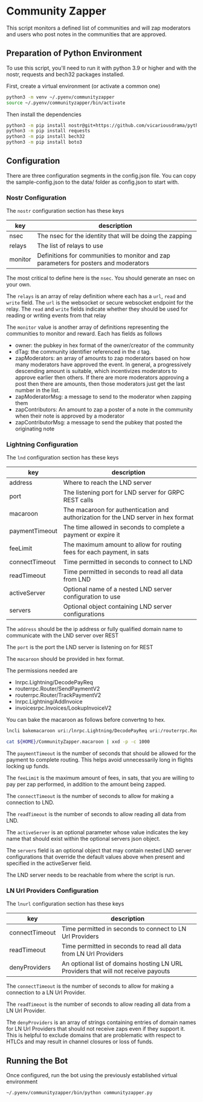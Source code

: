 # Community Zapper

This script monitors a defined list of communities and will zap moderators and users who post notes in the communities that are approved.

## Preparation of Python Environment

To use this script, you'll need to run it with python 3.9 or higher and with the nostr, requests and bech32 packages installed.

First, create a virtual environment (or activate a common one)

```sh
python3 -m venv ~/.pyenv/communityzapper
source ~/.pyenv/communityzapper/bin/activate
```

Then install the dependencies
```sh
python3 -m pip install nostr@git+https://github.com/vicariousdrama/python-nostr.git
python3 -m pip install requests
python3 -m pip install bech32
python3 -m pip install boto3
```

## Configuration

There are three configuration segments in the config.json file.  You can copy the sample-config.json to the data/ folder as config.json to start with.

### Nostr Configuration

The `nostr` configuration section has these keys

| key | description |
| --- | --- |
| nsec | The nsec for the identity that will be doing the zapping |
| relays | The list of relays to use |
| monitor | Definitions for communities to monitor and zap parameters for posters and moderators |

The most critical to define here is the `nsec`.  You should generate an nsec on your own.

The `relays` is an array of relay definition where each has a `url`, `read` and `write` field.  The `url` is the websocket or secure websocket endpoint for the relay. The `read` and `write` fields indicate whether they should be used for reading or writing events from that relay

The `monitor` value is another array of definitions representing the communities to monitor and reward.  Each has fields as follows

- owner: the pubkey in hex format of the owner/creator of the community
- dTag: the community identifier referenced in the `d` tag.
- zapModerators: an array of amounts to zap moderators based on how many moderators have approved the event. In general, a progressively descending amount is suitable, which incentivizes moderators to approve earlier then others. If there are more moderators approving a post then there are amounts, then those moderators just get the last number in the list.
- zapModeratorMsg: a message to send to the moderator when zapping them
- zapContributors: An amount to zap a poster of a note in the community when their note is approved by a moderator
- zapContributorMsg: a message to send the pubkey that posted the originating note

### Lightning Configuration

The `lnd` configuration section has these keys

| key | description |
| --- | --- |
| address | Where to reach the LND server |
| port | The listening port for LND server for GRPC REST calls |
| macaroon | The macaroon for authentication and authorization for the LND server in hex format |
| paymentTimeout | The time allowed in seconds to complete a payment or expire it |
| feeLimit | The maximum amount to allow for routing fees for each payment, in sats |
| connectTimeout | Time permitted in seconds to connect to LND |
| readTimeout | Time permitted in seconds to read all data from LND |
| activeServer | Optional name of a nested LND server configuration to use |
| servers | Optional object containing LND server configurations |

The `address` should be the ip address or fully qualified domain name to communicate with the LND server over REST

The `port` is the port the LND server is listening on for REST

The `macaroon` should be provided in hex format. 

The permissions needed are

- lnrpc.Lightning/DecodePayReq
- routerrpc.Router/SendPaymentV2
- routerrpc.Router/TrackPaymentV2
- lnrpc.Lightning/AddInvoice
- invoicesrpc.Invoices/LookupInvoiceV2

You can bake the macaroon as follows before convertng to hex.
```sh
lncli bakemacaroon uri:/lnrpc.Lightning/DecodePayReq uri:/routerrpc.Router/SendPaymentV2 uri:/routerrpc.Router/TrackPaymentV2 uri:/lnrpc.Lightning/AddInvoice uri:/invoicesrpc.Invoices/LookupInvoiceV2 --save_to ${HOME}/CommunityZapper.macaroon

cat ${HOME}/CommunityZapper.macaroon | xxd -p -c 1000
```

The `paymentTimeout` is the number of seconds that should be allowed for the payment to complete routing.  This helps avoid unnecessarily long in flights locking up funds.

The `feeLimit` is the maximum amount of fees, in sats, that you are willing to pay per zap performed, in addition to the amount being zapped.

The `connectTimeout` is the number of seconds to allow for making a connection to LND.

The `readTimeout` is the number of seconds to allow reading all data from LND.

The `activeServer` is an optional parameter whose value indicates the key name that should exist within the optional servers json object.

The `servers` field is an optional object that may contain nested LND server configurations that override the default values above when present and specified in the activeServer field.

The LND server needs to be reachable from where the script is run.

### LN Url Providers Configuration

The `lnurl` configuration section has these keys

| key | description |
| --- | --- |
| connectTimeout | Time permitted in seconds to connect to LN Url Providers |
| readTimeout | Time permitted in seconds to read all data from LN Url Providers |
| denyProviders | An optional list of domains hosting LN URL Providers that will not receive payouts |

The `connectTimeout` is the number of seconds to allow for making a connection to a LN Url Provider.

The `readTimeout` is the number of seconds to allow reading all data from a LN Url Provider.

The `denyProviders` is an array of strings containing entries of domain names for LN Url Providers that should not receive zaps even if they support it. This is helpful to exclude domains that are problematic with respect to HTLCs and may result in channel closures or loss of funds.

## Running the Bot

Once configured, run the bot using the previously established virtual environment

```sh
~/.pyenv/communityzapper/bin/python communityzapper.py
```